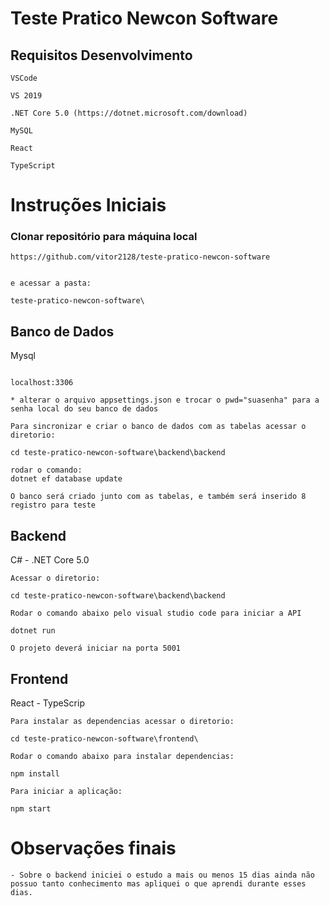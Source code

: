 # Teste Pratico Newcon Software

## Requisitos Desenvolvimento

```
VSCode

VS 2019

.NET Core 5.0 (https://dotnet.microsoft.com/download)

MySQL

React

TypeScript

```

# Instruções Iniciais

### Clonar repositório para máquina local

```
https://github.com/vitor2128/teste-pratico-newcon-software


e acessar a pasta:

teste-pratico-newcon-software\
```


## Banco de Dados

Mysql
```

localhost:3306

* alterar o arquivo appsettings.json e trocar o pwd="suasenha" para a senha local do seu banco de dados 

Para sincronizar e criar o banco de dados com as tabelas acessar o diretorio:

cd teste-pratico-newcon-software\backend\backend

rodar o comando:
dotnet ef database update

O banco será criado junto com as tabelas, e também será inserido 8 registro para teste

```

## Backend

C# - .NET Core 5.0

```
Acessar o diretorio:

cd teste-pratico-newcon-software\backend\backend

Rodar o comando abaixo pelo visual studio code para iniciar a API

dotnet run

O projeto deverá iniciar na porta 5001

```

## Frontend

React - TypeScrip

```
Para instalar as dependencias acessar o diretorio:

cd teste-pratico-newcon-software\frontend\

Rodar o comando abaixo para instalar dependencias:

npm install

Para iniciar a aplicação:

npm start
```


# Observações finais

```
- Sobre o backend iniciei o estudo a mais ou menos 15 dias ainda não possuo tanto conhecimento mas apliquei o que aprendi durante esses dias.

```


